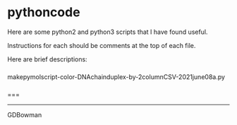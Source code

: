# pythoncode
Here are some python2 and python3 scripts that I have found useful.

Instructions for each should be comments at the top of each file.

Here are brief descriptions:

###
makepymolscript-color-DNAchainduplex-by-2columnCSV-2021june08a.py

###
===

---

GDBowman
